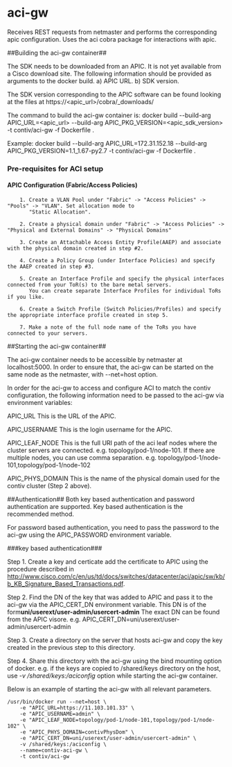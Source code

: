 # aci-gw

Receives REST requests from netmaster and performs the corresponding apic configuration. Uses the aci cobra package for interactions with apic.

##Building the aci-gw container##

The SDK needs to be downloaded from an APIC. It is not yet available from a Cisco download site.
The following information should be provided as arguments to the docker build.
a) APIC URL.
b) SDK version.

The SDK version corresponding to the APIC software can be found looking at the files at https://<apic_url>/cobra/_downloads/

The command to build the aci-gw container is:
docker build --build-arg APIC_URL=<apic_url> --build-arg APIC_PKG_VERSION=<apic_sdk_version> -t contiv/aci-gw -f Dockerfile .

Example:
docker build --build-arg APIC_URL=172.31.152.18 --build-arg APIC_PKG_VERSION=1.1_1.67-py2.7 -t contiv/aci-gw -f Dockerfile .

### Pre-requisites for ACI setup

#### APIC Configuration (Fabric/Access Policies)

```
    1. Create a VLAN Pool under "Fabric" -> "Access Policies" -> "Pools" -> "VLAN". Set allocation mode to
       "Static Allocation".

    2. Create a physical domain under "Fabric" -> "Access Policies" -> "Physical and External Domains" -> "Physical Domains"

    3. Create an Attachable Access Entity Profile(AAEP) and associate with the physical domain created in step #2.

    4. Create a Policy Group (under Interface Policies) and specify the AAEP created in step #3.

    5. Create an Interface Profile and specify the physical interfaces connected from your ToR(s) to the bare metal servers.
       You can create separate Interface Profiles for individual ToRs if you like.

    6. Create a Switch Profile (Switch Policies/Profiles) and specify the appropriate interface profile created in step 5.

    7. Make a note of the full node name of the ToRs you have connected to your servers.
```

##Starting the aci-gw container##

The aci-gw container needs to be accessible by netmaster at localhost:5000. In order to ensure that, the aci-gw can be started on the same node as the netmaster, with --net=host option.

In order for the aci-gw to access and configure ACI to match the contiv configuration, the following information need to be passed to the aci-gw via environment variables:

APIC_URL
This is the URL of the APIC.

APIC_USERNAME
This is the login username for the APIC.

APIC_LEAF_NODE
This is the full URI path of the aci leaf nodes where the cluster servers are connected.
e.g. topology/pod-1/node-101. If there are multiple nodes, you can use comma separation.
e.g. topology/pod-1/node-101,topology/pod-1/node-102

APIC_PHYS_DOMAIN
This is the name of the physical domain used for the contiv cluster (Step 2 above).

##Authentication##
Both key based authentication and password authentication are supported. Key based authentication is the recommended method.

For password based authentication, you need to pass the password to the aci-gw using the APIC_PASSWORD environment variable.

###key based authentication###

 Step 1. Create a key and certicate add the certificate to APIC using the procedure described in http://www.cisco.com/c/en/us/td/docs/switches/datacenter/aci/apic/sw/kb/b_KB_Signature_Based_Transactions.pdf.
 
 Step 2. Find the DN of the key that was added to APIC and pass it to the aci-gw via the APIC_CERT_DN environment variable. This DN is of the form**uni/userext/user-admin/usercert-admin** The exact DN can be found from the APIC visore.  e.g. APIC_CERT_DN=uni/userext/user-admin/usercert-admin

 Step 3. Create a directory on the server that hosts aci-gw and copy the key created in the previous step to this directory. 

 Step 4. Share this directory with the aci-gw using the bind mounting option of docker.
e.g. if the keys are copied to /shared/keys directory on the host, use *-v /shared/keys:/aciconfig* option while starting the aci-gw container.

Below is an example of starting the aci-gw with all relevant parameters.
```
/usr/bin/docker run --net=host \
    -e "APIC_URL=https://11.103.101.33" \
    -e "APIC_USERNAME=admin" \
    -e "APIC_LEAF_NODE=topology/pod-1/node-101,topology/pod-1/node-102" \
    -e "APIC_PHYS_DOMAIN=contivPhysDom" \
    -e "APIC_CERT_DN=uni/userext/user-admin/usercert-admin" \
    -v /shared/keys:/aciconfig \
    --name=contiv-aci-gw \
    -t contiv/aci-gw
```
